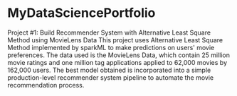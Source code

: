 # MyDataSciencePortfolio

Project #1: Build Recommender System with Alternative Least Square Method using MovieLens Data 
This project uses Alternative Least Square Method implemented by sparkML to make predictions on users' movie preferences. The data used is the MovieLens Data, which contain 25 million movie ratings and one million tag applications applied to 62,000 movies by 162,000 users. The best model obtained is incorporated into a simple production-level recommender system pipeline to automate the movie recommendation process.


